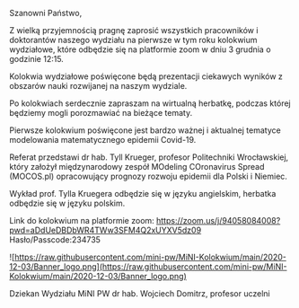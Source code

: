 Szanowni Państwo,


Z wielką przyjemnością pragnę zaprosić wszystkich pracowników i doktorantów naszego wydziału na pierwsze w tym roku kolokwium wydziałowe, które odbędzie się na platformie zoom w dniu 3 grudnia o godzinie 12:15.

Kolokwia wydziałowe poświęcone będą prezentacji ciekawych wyników z obszarów nauki rozwijanej na naszym wydziale.

Po kolokwiach serdecznie zapraszam na wirtualną herbatkę, podczas której będziemy mogli porozmawiać na bieżące tematy.

Pierwsze kolokwium poświęcone jest bardzo ważnej i aktualnej tematyce modelowania matematycznego epidemii Covid-19.

Referat przedstawi dr hab. Tyll Krueger, profesor Politechniki Wrocławskiej, który założył międzynarodowy zespół MOdeling COronavirus Spread (MOCOS.pl) opracowujący prognozy rozwoju epidemii dla Polski i Niemiec.

Wykład prof. Tylla Kruegera odbędzie się w języku angielskim, herbatka odbędzie się w języku polskim.


Link do kolokwium na platformie zoom:
https://zoom.us/j/94058084008?pwd=aDdUeDBDbWR4TWw3SFM4Q2xUYXV5dz09 Hasło/Passcode:234735

![https://raw.githubusercontent.com/mini-pw/MiNI-Kolokwium/main/2020-12-03/Banner_logo.png](https://raw.githubusercontent.com/mini-pw/MiNI-Kolokwium/main/2020-12-03/Banner_logo.png)

Dziekan Wydziału MiNI PW
dr hab. Wojciech Domitrz, profesor uczelni


